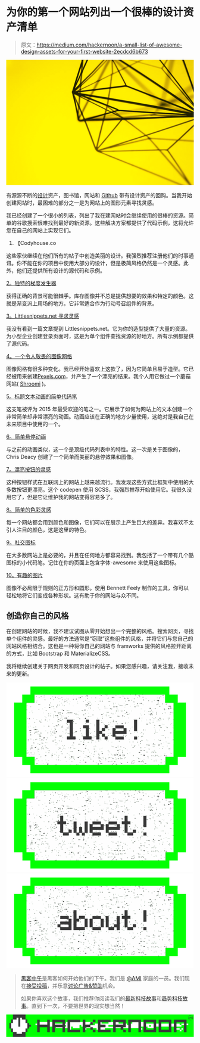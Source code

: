 # 为你的第一个网站列出一个很棒的设计资产清单

> 原文：<https://medium.com/hackernoon/a-small-list-of-awesome-design-assets-for-your-first-website-2ecdcd6b673>

![](img/37799d21b11f8b8ac48e7f3a681a51af.png)

有源源不断的[设计](https://hackernoon.com/tagged/design)资产，图书馆，网站和 [Github](https://hackernoon.com/tagged/github) 带有设计资产的回购。当我开始创建网站时，最困难的部分之一是为网站上的图形元素寻找灵感。

我已经创建了一个很小的列表，列出了我在建网站时会继续使用的很棒的资源。简单的谷歌搜索很难找到最好的新资源。这些解决方案都提供了代码示例，这将允许您在自己的网站上实现它们。

1.  【Codyhouse.co 

这些家伙继续在他们所有的帖子中创造美丽的设计。我强烈推荐注册他们的时事通讯。你不能在你的项目中使用大部分的设计，但是极简风格仍然是一个灵感。此外，他们还提供所有设计的源代码和示例。

[2。独特的梯度发生器](http://gradient.quasi.ink/)

获得正确的背景可能很棘手。库存图像并不总是提供想要的效果和特定的颜色。这就是渐变派上用场的地方。它非常适合作为行动号召组件的背景。

[3。Littlesnippets.net 寻求灵感](http://littlesnippets.net/)

我没有看到一篇文章提到 Littlesnippets.net。它为你的造型提供了大量的资源。为小型企业创建登录页面时，这是为单个组件查找资源的好地方。所有示例都提供了源代码。

[4。一个令人敬畏的图像网格](https://github.com/brunjo/rowGrid.js)

图像网格有很多种变化。我已经开始喜欢上这款了，因为它简单且易于造型。它已经被用来创建[Pexels.com](https://www.pexels.com/)，并产生了一个漂亮的结果。我个人用它做过一个蘑菇网站( [Shroomi](http://www.shroomi.dk/) )。

[5。标题文本动画的简单代码笔](http://codepen.io/rachsmith/pen/BNKJme)

这支笔被评为 2015 年最受欢迎的笔之一。它展示了如何为网站上的文本创建一个非常简单却非常漂亮的动画。动画应该在正确的地方少量使用，这绝对是我自己在未来项目中使用的一个。

[6。简单悬停动画](http://codepen.io/chrisdothtml/pen/OVmgwK)

与之前的动画类似，这一个是顶级代码列表中的特性。这一次是关于图像的，Chris Deacy 创建了一个简单而美丽的悬停效果和图像。

[7。漂亮按钮的灵感](http://codepen.io/chrisdothtml/pen/waKBdM)

这种按钮样式在互联网上的网站上越来越流行。我发现这些方式比框架中使用的大多数按钮更漂亮。这个 codepen 使用 SCSS，我强烈推荐开始使用它。我很久没用它了，但是它让维护我的网站变得容易多了。

[8。简单的色彩灵感](http://codepen.io/devi8/pen/lvIeh)

每一个网站都会用到颜色和图像，它们可以在展示上产生巨大的差异。我喜欢不太引人注目的颜色，这是这里的特色。

[9。社交图标](http://codepen.io/minimalmonkey/pen/Ecpla)

在大多数网站上是必要的，并且在任何地方都容易找到。我包括了一个带有几个酷图标的小代码笔。记住在你的页面上包含字体-awesome 来使用这些图标。

[10。有趣的图片](http://bennettfeely.com/clippy/)

图像不必局限于规则的正方形和圆形。使用 Bennett Feely 制作的工具，你可以轻松地将它们变成各种形状。这有助于你的网站与众不同。

## 创造你自己的风格

在创建网站的时候，我不建议试图从零开始想出一个完整的风格。搜索网页，寻找单个组件的灵感。最好的方法通常是“窃取”这些组件的风格，并将它们与您自己的网站风格相结合。这也是一种将你自己的网站与 framworks 提供的风格拉开距离的方式，比如 Bootstrap 和 MaterializeCSS。

我将继续创建关于网页开发和网页设计的帖子。如果您感兴趣，请关注我，接收未来的更新。

[![](img/50ef4044ecd4e250b5d50f368b775d38.png)](http://bit.ly/HackernoonFB)[![](img/979d9a46439d5aebbdcdca574e21dc81.png)](https://goo.gl/k7XYbx)[![](img/2930ba6bd2c12218fdbbf7e02c8746ff.png)](https://goo.gl/4ofytp)

> [黑客中午](http://bit.ly/Hackernoon)是黑客如何开始他们的下午。我们是 [@AMI](http://bit.ly/atAMIatAMI) 家庭的一员。我们现在[接受投稿](http://bit.ly/hackernoonsubmission)，并乐意[讨论广告&赞助](mailto:partners@amipublications.com)机会。
> 
> 如果你喜欢这个故事，我们推荐你阅读我们的[最新科技故事](http://bit.ly/hackernoonlatestt)和[趋势科技故事](https://hackernoon.com/trending)。直到下一次，不要把世界的现实想当然！

[![](img/be0ca55ba73a573dce11effb2ee80d56.png)](https://goo.gl/Ahtev1)